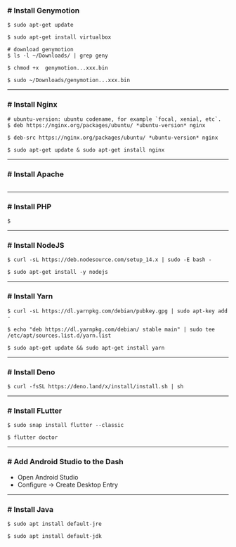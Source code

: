 ### # Install Genymotion

```
$ sudo apt-get update

$ sudo apt-get install virtualbox

# download genymotion
$ ls -l ~/Downloads/ | grep geny

$ chmod +x  genymotion...xxx.bin

$ sudo ~/Downloads/genymotion...xxx.bin
```

<hr>

### # Install Nginx

```
# ubuntu-version: ubuntu codename, for example `focal, xenial, etc`.
$ deb https://nginx.org/packages/ubuntu/ *ubuntu-version* nginx

$ deb-src https://nginx.org/packages/ubuntu/ *ubuntu-version* nginx

$ sudo apt-get update & sudo apt-get install nginx
```

<hr>

### # Install Apache

```

```

<hr>

### # Install PHP

```
$ 
```

<hr>

### # Install NodeJS

```
$ curl -sL https://deb.nodesource.com/setup_14.x | sudo -E bash -

$ sudo apt-get install -y nodejs
```

<hr>

### # Install Yarn

```
$ curl -sL https://dl.yarnpkg.com/debian/pubkey.gpg | sudo apt-key add -

$ echo "deb https://dl.yarnpkg.com/debian/ stable main" | sudo tee /etc/apt/sources.list.d/yarn.list

$ sudo apt-get update && sudo apt-get install yarn
```

<hr>

### # Install Deno

```
$ curl -fsSL https://deno.land/x/install/install.sh | sh
```

<hr>

### # Install FLutter

```
$ sudo snap install flutter --classic

$ flutter doctor
```

<hr>

### # Add Android Studio to the Dash

- Open Android Studio
- Configure -> Create Desktop Entry

<hr>

### # Install Java

```
$ sudo apt install default-jre

$ sudo apt install default-jdk
```
